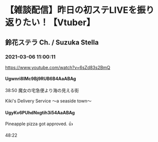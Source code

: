 # 【雑談配信】昨日の初ステLIVEを振り返りたい！【Vtuber】

## 鈴花ステラ Ch. / Suzuka Stella

### 2021-03-06 11:00:11

https://www.youtube.com/watch?v=6sZd83s2BmQ

#### Ugwnri8IMc9Bj9RUB6B4AaABAg

38:50 魔女の宅急便より海の見える街

Kiki's Delivery Service 〜a seaside town〜



#### UgyKv6PUhdNxgtih3i54AaABAg

Pineapple pizza got approved. 👍



48:22

